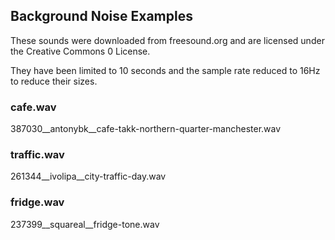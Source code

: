 ## Background Noise Examples 

These sounds were downloaded from freesound.org and are licensed under the Creative Commons 0 License. 

They have been limited to 10 seconds and the sample rate reduced to 16Hz to reduce their sizes.

### cafe.wav

387030__antonybk__cafe-takk-northern-quarter-manchester.wav

### traffic.wav

261344__ivolipa__city-traffic-day.wav

### fridge.wav

237399__squareal__fridge-tone.wav
